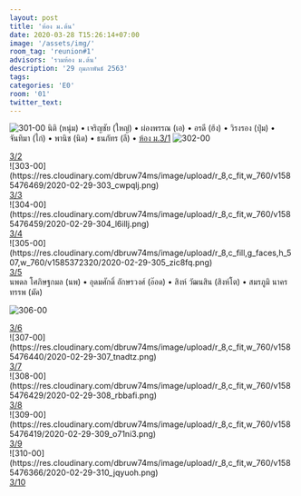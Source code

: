 ```yaml
---
layout: post
title: 'ห้อง ม.ต้น'
date: 2020-03-28 T15:26:14+07:00
image: '/assets/img/'
room_tag: 'reunion#1'
advisors: 'รวมห้อง ม.ต้น'
description: '29 กุมภาพันธ์ 2563'
tags:
categories: 'E0'
room: '01'
twitter_text:
---
```

![301-00](https://res.cloudinary.com/dbruw74ms/image/upload/r_8,c_fit,w_760/v1585476491/2020-02-29-301_a1xe6g.png)
นิติ (หนุ่ม) • เจริญชัย (ใหญ่) • ผ่องพรรณ (เอ) • อรดี (ฮ้ง) • วิรงรอง (ปุ๋ม) • จันทิมา (ไก่) • พานิช (นิด) • ธนภัทร (ลี) • <a href="{{ 'a-301' | relative_url }}">ห้อง ม.3/1</a>
![302-00](https://res.cloudinary.com/dbruw74ms/image/upload/r_8,c_fit,w_760/v1585476480/2020-02-29-302_sowrtq.png)
<div class="tags">
  <a href="{{ '302' | relative_url }}">3/2</a>
</div>
![303-00](https://res.cloudinary.com/dbruw74ms/image/upload/r_8,c_fit,w_760/v1585476469/2020-02-29-303_cwpqlj.png)
<div class="tags">
  <a href="{{ 'b-303' | relative_url }}">3/3</a>
</div>
![304-00](https://res.cloudinary.com/dbruw74ms/image/upload/r_8,c_fit,w_760/v1585476459/2020-02-29-304_l6illj.png)
<div class="tags">
  <a href="{{ 'a-304' | relative_url }}">3/4</a>
</div>
![305-00](https://res.cloudinary.com/dbruw74ms/image/upload/r_8,c_fill,g_faces,h_507,w_760/v1585372320/2020-02-29-305_zic8fq.png)
<div class="tags">
<a href="{{ '305' | relative_url }}">3/5</a>
</div>
นพดล โศภิษฐกมล (นพ) • อุดมศักดิ์ อักษรวงศ์ (อ๊อด) • สิงห์ วัฒนสิน (สิงห์โต) • สมรภูมิ นาครทรรพ (มัด)

![306-00](https://res.cloudinary.com/dbruw74ms/image/upload/r_8,c_fit,w_760/v1586103926/2020-02-29-306_hozwce.png)
<div class="tags">
  <a href="{{ 'a-306' | relative_url }}">3/6</a>
</div>
![307-00](https://res.cloudinary.com/dbruw74ms/image/upload/r_8,c_fit,w_760/v1585476440/2020-02-29-307_tnadtz.png)
<div class="tags">
  <a href="{{ '307' | relative_url }}">3/7</a>
</div>
![308-00](https://res.cloudinary.com/dbruw74ms/image/upload/r_8,c_fit,w_760/v1585476429/2020-02-29-308_rbbafi.png)
<div class="tags">
  <a href="{{ '308' | relative_url }}">3/8</a>
</div>
![309-00](https://res.cloudinary.com/dbruw74ms/image/upload/r_8,c_fit,w_760/v1585476419/2020-02-29-309_o71ni3.png)
<div class="tags">
  <a href="{{ '309' | relative_url }}">3/9</a>
</div>
![310-00](https://res.cloudinary.com/dbruw74ms/image/upload/r_8,c_fit,w_760/v1585476366/2020-02-29-310_jqyuoh.png)
<div class="tags">
  <a href="{{ 'd-310' | relative_url }}">3/10</a>
</div>
